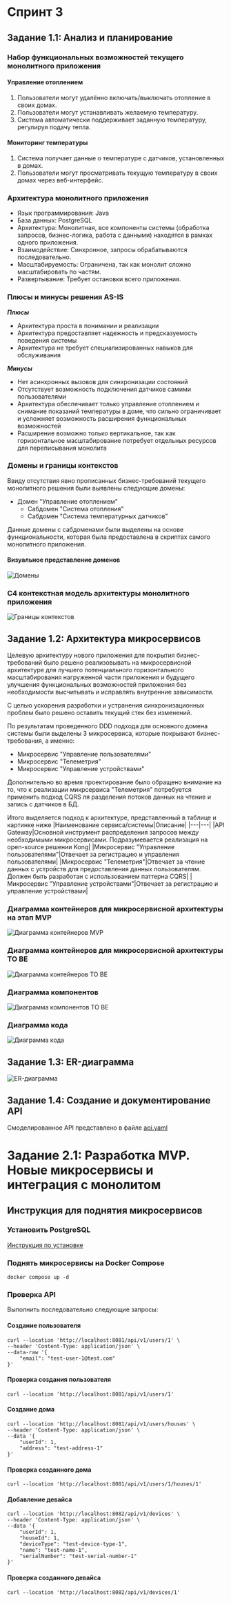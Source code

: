 
# Спринт 3

## Задание 1.1: Анализ и планирование

### Набор функциональных возможностей текущего монолитного приложения
#### Управление отоплением
1. Пользователи могут удалённо включать/выключать отопление в своих домах.
2. Пользователи могут устанавливать желаемую температуру.
3. Система автоматически поддерживает заданную температуру, регулируя подачу тепла.

#### Мониторинг температуры
1. Система получает данные о температуре с датчиков, установленных в домах.
2. Пользователи могут просматривать текущую температуру в своих домах через веб-интерфейс.

### Архитектура монолитного приложения
 - Язык программирования: Java
 - База данных: PostgreSQL
 - Архитектура: Монолитная, все компоненты системы (обработка запросов, бизнес-логика, работа с данными) находятся в рамках одного приложения.
 - Взаимодействие: Синхронное, запросы обрабатываются последовательно.
 - Масштабируемость: Ограничена, так как монолит сложно масштабировать по частям.
 - Развертывание: Требует остановки всего приложения.

### Плюсы и минусы решения AS-IS
<B><I>Плюсы</I></B>
 - Архитектура проста в понимании и реализации
 - Архитектура предоставляет надежность и предсказуемость поведения системы
 - Архитектура не требует специализированных навыков для обслуживания

<B><I>Минусы</I></B>
 - Нет асинхронных вызовов для синхронизации состояний
 - Отсутствует возможность подключения датчиков самими пользователями
 - Архитектура обеспечивает только управление отоплением и снимание показаний температуры в доме, что сильно ограничивает и усложняет возможность расширения функциональных возможностей
 - Расширение возможно только вертикальное, так как горизонтальное масштабирование потребует отдельных ресурсов для переписывания монолита

### Домены и границы контекстов
Ввиду отсутствия явно прописанных бизнес-требований текущего монолитного решения были выявлены следующие домены:
 - Домен "Управление отоплением"
   - Сабдомен "Система отопления"
   - Сабдомен "Система температурных датчиков" 

Данные домены с сабдоменами были выделены на основе функциональности, которая была предоставлена в скриптах самого монолитного приложения.

#### Визуальное представление доменов
![Домены](out/diagrams/initial-domens-diagram/initial-domens-diagram.png)

### C4 контекстная модель архитектуры монолитного приложения
![Границы контекстов](out/diagrams/monolitic-c4-context-diagram/monolitic-c4-context-diagram.png)

## Задание 1.2: Архитектура микросервисов
Целевую архитектуру нового приложения для покрытия бизнес-требований было решено реализовывать на микросервисной архитектуре для лучшего потенциального горизонтального масштабирования нагруженной части приложения и будущего улучшения функциональных возможностей приложения без необходимости высчитывать и исправлять внутренние зависимости.

С целью ускорения разработки и устранения синхронизационных проблем было решено оставить текущий стек без изменений.

По результатам проведенного DDD подхода для основного домена системы были выделены 3 микросервиса, которые покрывают бизнес-требования, а именно:
 - Микросервис "Управление пользователями"
 - Микросервис "Телеметрия"
 - Микросервис "Управление устройствами"

Дополнительно во время проектирование было обращено внимание на то, что к реализации микрсервиса "Телеметрия" потребуется применить подход CQRS ля разделения потоков данных на чтение и запись с датчиков в БД.

Итого выделяется подход к архитектуре, представленный в таблице и картинке ниже
|Наименование сервиса/системы|Описание|
|---|---|
|API Gateway|Основной инструмент распределения запросов между необходимыми микросервисами. Подразумевается реализация на open-source решении Kong|
|Микросервис "Управление пользователями"|Отвечает за регистрацию и управления пользователями|
|Микросервис "Телеметрия"|Отвечает за чтение данных с устройств для предоставления данных пользователям. Должен быть разработан с использованием паттерна CQRS|
|Микросервис "Управление устройствами"|Отвечает за регистрацию и управление устройствами|

### Диаграмма контейнеров для микросервисной архитектуры на этап MVP
![Диаграмма контейнеров MVP](out/diagrams/С4_Container_microservice-arch/С4_Container_microservice-arch.png)

### Диаграмма контейнеров для микросервисной архитектуры TO BE
![Диаграмма контейнеров TO BE](out/diagrams/С4_Container_microservice-arch-tobe/С4_Container_microservice-arch-tobe.png)

### Диаграмма компонентов
![Диаграмма компонентов TO BE](out/diagrams/С4_Component_microservice-arch/С4_Component_microservice-arch.png)

### Диаграмма кода
![Диаграмма кода](out/diagrams/C4_Code_microservice-arch/C4_Code_microservice-arch.png)

## Задание 1.3: ER-диаграмма
![ER-диаграмма](out/diagrams/ER_microservice-arch/ER_microservice-arch.png)

## Задание 1.4: Создание и документирование API
Смоделированное API представлено в файле [api.yaml](/api.yaml)

# Задание 2.1: Разработка MVP. Новые микросервисы и интеграция с монолитом

## Инструкция для поднятия микросервисов

### Установить PostgreSQL
[Инструкция по установке](https://www.postgresql.org/docs/)

### Поднять микросервисы на Docker Compose

```
docker compose up -d
```

### Проверка API
Выполнить последовательно следующие запросы:

#### Создание пользователя
```curl
curl --location 'http://localhost:8081/api/v1/users/1' \
--header 'Content-Type: application/json' \
--data-raw '{
    "email": "test-user-1@test.com"
}'
```

#### Проверка создания пользователя
```curl
curl --location 'http://localhost:8081/api/v1/users/1'
```

#### Создание дома
```curl
curl --location 'http://localhost:8081/api/v1/users/houses' \
--header 'Content-Type: application/json' \
--data '{
    "userId": 1,
    "address": "test-address-1"
}'
```

#### Проверка созданного дома
```curl
curl --location 'http://localhost:8081/api/v1/users/1/houses/1'
```

#### Добавление девайса
```curl
curl --location 'http://localhost:8082/api/v1/devices' \
--header 'Content-Type: application/json' \
--data '{
    "userId": 1,
    "houseId": 1,
    "deviceType": "test-device-type-1",
    "name": "test-name-1",
    "serialNumber": "test-serial-number-1"
}'
```

#### Проверка созданного девайса
```curl
curl --location 'http://localhost:8082/api/v1/devices/1'
```


[//]: # ()
[//]: # ()
[//]: # (---------------------------------------)

[//]: # (OUTDATED)

[//]: # ()
[//]: # ()
[//]: # (# Базовая настройка)

[//]: # ()
[//]: # (## Запуск minikube)

[//]: # ()
[//]: # ([Инструкция по установке]&#40;https://minikube.sigs.k8s.io/docs/start/&#41;)

[//]: # ()
[//]: # (```bash)

[//]: # (minikube start)

[//]: # (```)

[//]: # ()
[//]: # ()
[//]: # (## Добавление токена авторизации GitHub)

[//]: # ()
[//]: # ([Получение токена]&#40;https://github.com/settings/tokens/new&#41;)

[//]: # ()
[//]: # (```bash)

[//]: # (kubectl create secret docker-registry ghcr --docker-server=https://ghcr.io --docker-username=<github_username> --docker-password=<github_token> -n default)

[//]: # (```)

[//]: # ()
[//]: # ()
[//]: # (## Установка API GW kusk)

[//]: # ()
[//]: # ([Install Kusk CLI]&#40;https://docs.kusk.io/getting-started/install-kusk-cli&#41;)

[//]: # ()
[//]: # (```bash)

[//]: # (kusk cluster install)

[//]: # (```)

[//]: # ()
[//]: # ()
[//]: # (## Настройка terraform)

[//]: # ()
[//]: # ([Установите Terraform]&#40;https://yandex.cloud/ru/docs/tutorials/infrastructure-management/terraform-quickstart#install-terraform&#41;)

[//]: # ()
[//]: # ()
[//]: # (Создайте файл ~/.terraformrc)

[//]: # ()
[//]: # (```hcl)

[//]: # (provider_installation {)

[//]: # (  network_mirror {)

[//]: # (    url = "https://terraform-mirror.yandexcloud.net/")

[//]: # (    include = ["registry.terraform.io/*/*"])

[//]: # (  })

[//]: # (  direct {)

[//]: # (    exclude = ["registry.terraform.io/*/*"])

[//]: # (  })

[//]: # (})

[//]: # (```)

[//]: # ()
[//]: # (## Применяем terraform конфигурацию )

[//]: # ()
[//]: # (```bash)

[//]: # (cd terraform)

[//]: # (terraform apply)

[//]: # (```)

[//]: # ()
[//]: # (## Настройка API GW)

[//]: # ()
[//]: # (```bash)

[//]: # (kusk deploy -i api.yaml)

[//]: # (```)

[//]: # ()
[//]: # (## Проверяем работоспособность)

[//]: # ()
[//]: # (```bash)

[//]: # (kubectl port-forward svc/kusk-gateway-envoy-fleet -n kusk-system 8080:80)

[//]: # (curl localhost:8080/hello)

[//]: # (```)

[//]: # ()
[//]: # ()
[//]: # (## Delete minikube)

[//]: # ()
[//]: # (```bash)

[//]: # (minikube delete)

[//]: # (```)
